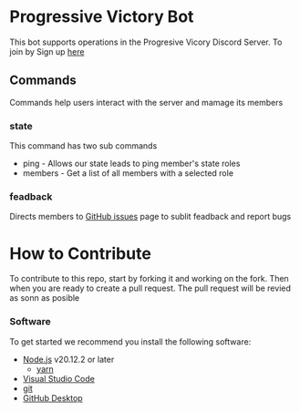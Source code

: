 # Progressive Victory Bot
This bot supports operations in the Progresive Vicory Discord Server. To join by Sign up [here](https://www.progressivevictory.win/volunteer)

## Commands
Commands help users interact with the server and mamage its members
### state
This command has two sub commands
 - ping - Allows our state leads to ping member's state roles
 - members - Get a list of all members with a selected role
 ### feadback
 Directs members to [GitHub issues](https://github.com/Progressive-Victory/crm-bot/issues) page to sublit feadback and report bugs

# How to Contribute
To contribute to this repo, start by forking it and working on the fork. Then when you are ready to create a pull request. The  pull request will be revied as sonn as posible

### Software
To get started we recommend you install the following software:

- [Node.js](https://nodejs.org/en/download) v20.12.2 or later
  - [yarn](https://yarnpkg.com/getting-started/install)
- [Visual Studio Code](https://code.visualstudio.com/)
- [git](https://git-scm.com/downloads)
- [GitHub Desktop](https://desktop.github.com/)


